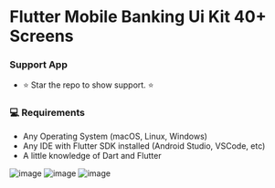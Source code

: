 # Flutter Mobile Banking Ui Kit 40+ Screens

### Support App

* ⭐️ Star the repo to show support. ⭐️

### 💻 Requirements

- Any Operating System (macOS, Linux, Windows)
- Any IDE with Flutter SDK installed (Android Studio, VSCode, etc)
- A little knowledge of Dart and Flutter

![image](https://github.com/talhasultan-dev/mobile_banking_ui/assets/31367048/891e601b-b9cb-4231-bc87-247ec0916232)
![image](https://github.com/talhasultan-dev/mobile_banking_ui/assets/31367048/addff2e7-ed78-40d7-81f8-3bafda065f3e)
![image](https://github.com/talhasultan-dev/mobile_banking_ui/assets/31367048/9de73f01-cb27-4ec9-9144-db1d54d762ab)
